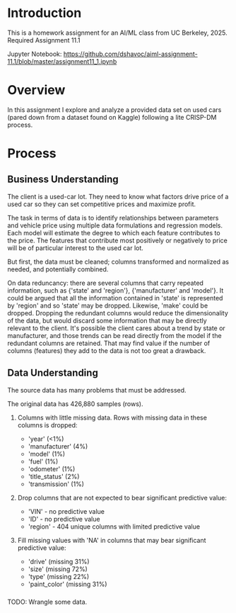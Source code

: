 # Introduction

This is a homework assignment for an AI/ML class from UC Berkeley, 2025.  
Required Assignment 11.1

Jupyter Notebook: https://github.com/dshavoc/aiml-assignment-11.1/blob/master/assignment11_1.ipynb

# Overview

In this assignment I explore and analyze a provided data set on used cars (pared down from a dataset found on Kaggle) following a lite CRISP-DM process.

# Process

## Business Understanding

The client is a used-car lot. They need to know what factors drive price of a used car so they can set competitive prices and maximize profit.

The task in terms of data is to identify relationships between parameters and vehicle price using multiple data formulations and regression models. Each model will estimate the degree to which each feature contributes to the price. The features that contribute most positively or negatively to price will be of particular interest to the used car lot.

But first, the data must be cleaned; columns transformed and normalized as needed, and potentially combined.

On data reduncancy: there are several columns that carry repeated information, such as {'state' and 'region'}, {'manufacturer' and 'model'}. It could be argued that all the information contained in 'state' is represented by 'region' and so 'state' may be dropped. Likewise, 'make' could be dropped. Dropping the redundant columns would reduce the dimensionality of the data, but would discard some information that may be directly relevant to the client. It's possible the client cares about a trend by state or manufacturer, and those trends can be read directly from the model if the redundant columns are retained. That may find value if the number of columns (features) they add to the data is not too great a drawback.



## Data Understanding

The source data has many problems that must be addressed.

The original data has 426,880 samples (rows).

1. Columns with little missing data. Rows with missing data in these columns is dropped:
    - 'year' (<1%)
    - 'manufacturer' (4%)
    - 'model' (1%)
    - 'fuel' (1%)
    - 'odometer' (1%)
    - 'title_status' (2%)
    - 'transmission' (1%)

2. Drop columns that are not expected to bear significant predictive value:
    - 'VIN' - no predictive value
    - 'ID' - no predictive value
    - 'region' - 404 unique columns with limited predictive value

3. Fill missing values with 'NA' in columns that may bear significant predictive value:
    - 'drive' (missing 31%)
    - 'size' (missing 72%)
    - 'type' (missing 22%)
    - 'paint_color' (missing 31%)



### 
TODO: Wrangle some data.